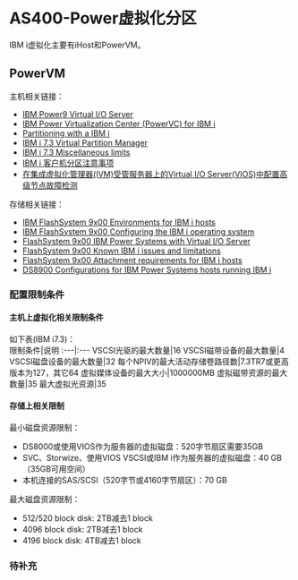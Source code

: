 # AS400-Power虚拟化分区
IBM i虚拟化主要有iHost和PowerVM。
## PowerVM
主机相关链接：
- [IBM Power9 Virtual I/O Server](https://www.ibm.com/docs/en/power9/9080-M9S?topic=environment-virtual-io-server)
- [IBM Power Virtualization Center (PowerVC) for IBM i](https://www.ibm.com/support/pages/ibm-power-virtualization-center-powervc-ibm-i)
- [Partitioning with a IBM i](https://www.ibm.com/docs/zh/i/7.3?topic=partitions-partitioning-i)
- [IBM i 7.3 Virtual Partition Manager](https://www.ibm.com/docs/zh/i/7.3?topic=i-virtual-partition-manager)
- [IBM i 7.3 Miscellaneous limits](https://www.ibm.com/docs/zh/i/7.3?topic=capacities-miscellaneous-limits)
- [IBM i 客户机分区注意事项](https://www.ibm.com/docs/zh/i/7.3?topic=software-i-client-partition-considerations)
- [在集成虚拟化管理器(IVM)受管服务器上的Virtual I/O Server(VIOS)中配置高级节点故障检测](https://www.ibm.com/docs/zh/i/7.3?topic=canfd-configuring-advanced-node-failure-detection-in-virtual-io-server-vios-integrated-virtualization-manager-ivm-managed-server)

存储相关链接：
- [IBM FlashSystem 9x00 Environments for IBM i hosts](https://www.ibm.com/docs/en/flashsystem-9x00/8.3.x?topic=arih-environments-i-hosts)
- [IBM FlashSystem 9x00 Configuring the IBM i operating system](https://www.ibm.com/docs/en/flashsystem-9x00/8.3.x?topic=server-configuring-i-operating-system)
- [FlashSystem 9x00 IBM Power Systems with Virtual I/O Server](https://www.ibm.com/docs/en/flashsystem-9x00/8.3.x?topic=attachments-power-systems-virtual-io-server)
- [FlashSystem 9x00 Known IBM i issues and limitations](https://www.ibm.com/docs/en/flashsystem-9x00/8.3.x?topic=psvis-known-i-issues-limitations)
- [FlashSystem 9x00 Attachment requirements for IBM i hosts](https://www.ibm.com/docs/en/flashsystem-9x00/8.3.x?topic=psvis-attachment-requirements-i-hosts)
- [DS8900 Configurations for IBM Power Systems hosts running IBM i](https://www.ibm.com/docs/zh/ds8900/9.0.2?topic=i-configurations-power-systems-hosts-running)

### 配置限制条件
#### 主机上虚拟化相关限制条件
如下表(IBM i7.3)：     
限制条件|说明
:---|:---
VSCSI光驱的最大数量|16
VSCSI磁带设备的最大数量|4
VSCSI磁盘设备的最大数量|32
每个NPIV的最大活动存储卷路径数|7.3TR7或更高版本为127，其它64
虚拟媒体设备的最大大小|1000000MB
虚拟磁带资源的最大数量|35
最大虚拟光资源|35

#### 存储上相关限制  
最小磁盘资源限制：
- DS8000或使用VIOS作为服务器的虚拟磁盘：520字节扇区需要35GB
- SVC、Storwize、使用VIOS VSCSI或IBM i作为服务器的虚拟磁盘：40 GB（35GB可用空间）
- 本机连接的SAS/SCSI（520字节或4160字节扇区）：70 GB

最大磁盘资源限制：
- 512/520 block disk: 2TB减去1 block
- 4096 block disk: 2TB减去1 block
- 4196 block disk: 4TB减去1 block

### 待补充

